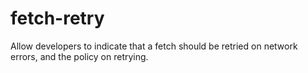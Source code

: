 # fetch-retry
Allow developers to indicate that a fetch should be retried on network errors, and the policy on retrying.
